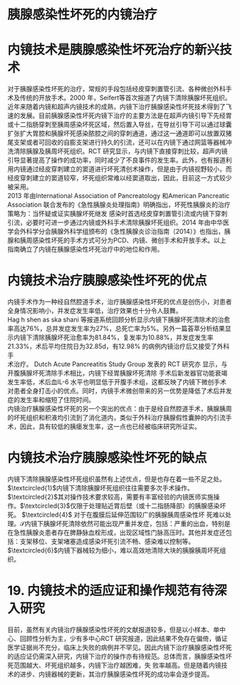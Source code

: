 # 胰腺感染性坏死的内镜治疗  
#  内镜技术是胰腺感染性坏死治疗的新兴技术  
对于胰腺感染性坏死的治疗，常规的手段包括经皮穿刺置管引流、各种微创外科手术及传统的开放手术。2000 年，Seifert等首次报道了内镜下清除胰腺坏死组织。近年来随着内镜和超声内镜技术的成熟，内镜下治疗胰腺感染性坏死技术得到了飞速的发展。目前胰腺感染性坏死内镜下治疗的主要方法是在超声内镜引导下先经胃或十二指肠穿刺至胰周感染坏死区域，然后置入导丝，在导丝引导下可以通过球囊扩张扩大胃腔和胰腺坏死感染脓腔之间的穿刺通道，通过这一通道即可以放置双猪尾支架或者可回收的自膨支架进行持久的引流，还可以在内镜下通过网篮等器械冲洗清除胰腺及胰周坏死组织。RCT 研究显示，与内镜下直接穿刺比较，超声内镜引导显著提高了操作的成功率，同时减少了不良事件的发生率。此外，也有报道利用内镜通过经皮穿刺建立的窦道进行坏死清创术操作，但是由于内镜视野较小，而经皮穿刺建立的窦道较窄，坏死组织常难以经窦道取出，因此，目前这一方式较少被采用。  
2013 年由International Association of Pancreatology 和American Pancreatic Association 联合发布的《急性胰腺炎处理指南》明确指出，坏死性胰腺炎的治疗策略为：当怀疑或证实胰腺坏死继发 感染时首选经皮穿刺置管引流或内镜下穿刺引流，必要时可进一步通过内镜或外科手术清除胰腺坏死组织。2014 年由中华医学会外科学分会胰腺外科学组颁布的《急性胰腺炎诊治指南（2014）》也指出，胰腺和胰周感染性坏死的手术方式可分为PCD、内镜、微创手术和开放手术。以上指南确立了内镜在胰腺感染性坏死治疗中的地位和作用。  
#  内镜技术治疗胰腺感染性坏死的优点  
内镜手术作为一种经自然腔道手术，治疗胰腺感染性坏死的优点是创伤小，对患者全身情况影响小，并发症发生率低，治疗效果也十分令人鼓舞。  
Hag h shen as ska shani 等报道系统回顾分析显示内镜下胰腺坏死清除术的治愈率高达$76\%$，总并发症发生率为$27\%$，总死亡率为$5\%$。另外一篇荟萃分析结果显示内镜下清除胰腺坏死治愈率为$81.84\%$，复发率为$10.88\%$，并发症发生率$21.33\%$，术后平均住院日为32.85d，有$12.98\%$ 的病例内镜治疗后又接受了外科手  
术治疗。 Dutch Acute Pancreatitis Study Group  发表的 RCT  研究亦 显示，与开腹胰腺坏死清除手术相比，内镜下经胃胰腺坏死清除 手术后新发器官功能衰竭发生率低，术后血IL-6 水平也明显低于开腹手术组，这都反映了内镜下微创手术对患者全身打击小的优点。同时，内镜手术微创带来的另一优势是降低了术后并发症的发生率和缩短了住院时间。  
内镜治疗胰腺感染性坏死的另一个突出的优点：由于是经自然腔道手术，胰腺胰周的坏死组织和积液均引流到了消化道内，类似于外科治疗胰腺假性囊肿的内引流手术，因此，具有较低的胰瘘发生率，这一点也已经被临床研究所证实。  
#  内镜技术治疗胰腺感染性坏死的缺点  
内镜下清除胰腺感染性坏死组织虽然有上述优点，但是也存在着一些不足之处。$\textcircled{1}$内镜下清除胰腺坏死组织往往需要多次手术操作。$\textcircled{2}$其对操作技术要求较高，需要有丰富经验的内镜医师实施操作。$\textcircled{3}$仅限于处理贴近胃后壁（或十二指肠降部）的胰腺感染坏死。 $\textcircled{4}$ 对于在腹膜后延伸范围较广的胰腺胰周感染性坏 死难以处理。$\mathcal{S}$内镜下胰腺坏死清除依然可能出现严重并发症，包括：严重的出血，特别是在急性胰腺炎患者存在脾静脉血栓形成，出现区域性门脉高压时。其他并发症还包括：支架移位、支架堵塞造成感染坏死引流不畅、感染难以控制等。$\textcircled{6}$内镜下器械较为细小，难以高效地清除大块的胰腺胰周坏死组织。  
# 19. 内镜技术的适应证和操作规范有待深入研究  
目前，虽然有关内镜治疗胰腺感染性坏死的文献报道较多，但是以小样本、单中心、回顾性分析为主，少有多中心RCT 研究报道，因此结果不免存在偏倚，循证医学证据尚不充分，临床上失败的病例并不罕见。因此内镜下治疗胰腺感染性坏死的适应证仍需深入研究，内镜下治疗的操作亦有待规范。总体而言，胰腺感染性坏死范围越大、坏死组织越多，内镜下治疗越困难，失 败率越高。但是随着内镜技术的进步、内镜器械的更新，其治疗胰腺感染性坏死的成功率会逐步提高。  
